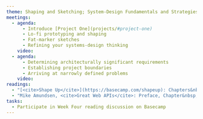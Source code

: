 ```yaml
---
theme: Shaping and Sketching; System-Design Fundamentals and Strategies
meetings:
  - agenda:
      - Introduce [Project One](projects/#project-one)
      - Lo-fi prototyping and shaping
      - Fat-marker sketches
      - Refining your systems-design thinking
    video:
  - agenda:
      - Determining architecturally significant requirements
      - Establishing project boundaries
      - Arriving at narrowly defined problems
    video:
readings:
  - "[<cite>Shape Up</cite>](https://basecamp.com/shapeup): Chapters&nbsp;1–6"
  - "Mike Amundsen, <cite>Great Web APIs</cite>: Preface, Chapter&nbsp;1"
tasks:
  - Participate in Week Four reading discussion on Basecamp
---
```


<!--

-->
